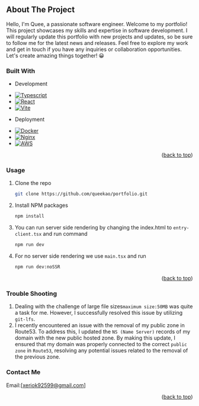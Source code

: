 <a name="readme-top"></a>

## About The Project

Hello, I'm Quee, a passionate software engineer. Welcome to my portfolio! This project showcases my skills and expertise in software development. I will regularly update this portfolio with new projects and updates, so be sure to follow me for the latest news and releases. Feel free to explore my work and get in touch if you have any inquiries or collaboration opportunities. Let's create amazing things together! 😀

### Built With

- Development

* [![Typescript][Typescript.dev]][Typescript-url]
* [![React][React.js]][React-url]
* [![Vite][Vite.dev]][Vite-url]

- Deployment

* [![Docker][Docker.dev]][Docker-url]
* [![Nginx][Nginx.dev]][Nginx-url]
* [![AWS][AWS.cloud]][AWS-url]

<p align="right">(<a href="#readme-top">back to top</a>)</p>

### Usage

1. Clone the repo
   ```sh
   git clone https://github.com/queekao/portfolio.git
   ```
2. Install NPM packages
   ```sh
   npm install
   ```
3. You can run server side rendering by changing the index.html to `entry-client.tsx` and run command
   ```sh
   npm run dev
   ```
4. For no server side rendering we use `main.tsx` and run
   ```sh
   npm run dev:noSSR
   ```
   <p align="right">(<a href="#readme-top">back to top</a>)</p>

### Trouble Shooting

1.  Dealing with the challenge of large file sizes`maximum size:50MB` was quite a task for me. However, I successfully resolved this issue by utilizing `git-lfs`.
2.  I recently encountered an issue with the removal of my public zone in Route53. To address this, I updated the `NS (Name Server)` records of my domain with the new public hosted zone. By making this update, I ensured that my domain was properly connected to the correct `public zone` in `Route53`, resolving any potential issues related to the removal of the previous zone. 

### Contact Me

Email:[xeriok92599@gmail.com]

<p align="right">(<a href="#readme-top">back to top</a>)</p>

<!-- MARKDOWN LINKS & IMAGES -->
<!-- MARKDOWN IMAGE LINK: https://shields.io/ -->
<!-- https://www.markdownguide.org/basic-syntax/#reference-style-links -->

[Typescript.dev]: https://img.shields.io/badge/-Typescript-blue
[Typescript-url]: https://www.typescriptlang.org/

<!-- [React.js]: https://img.shields.io/badge/React-20232A?style=for-the-badge&logo=react&logoColor=61DAFB -->

[React.js]: https://img.shields.io/badge/-React-blue
[React-url]: https://reactjs.org/
[Vite.dev]: https://img.shields.io/badge/-Vite-purple
[Vite-url]: https://vitejs.dev/
[Docker.dev]: https://img.shields.io/badge/-Docker-blue
[Docker-url]: https://www.docker.com/
[Nginx.dev]: https://img.shields.io/badge/-Nginx-brightgreen
[Nginx-url]: https://www.nginx.com/
[AWS.cloud]: https://img.shields.io/badge/-AWS-yellow
[AWS-url]: https://aws.amazon.com
